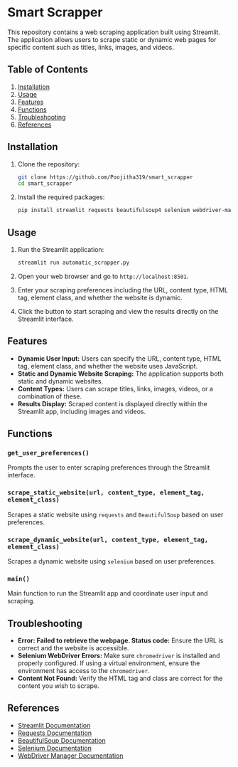 # Smart Scrapper

This repository contains a web scraping application built using Streamlit. The application allows users to scrape static or dynamic web pages for specific content such as titles, links, images, and videos. 

## Table of Contents
1. [Installation](#installation)
2. [Usage](#usage)
3. [Features](#features)
4. [Functions](#functions)
5. [Troubleshooting](#troubleshooting)
6. [References](#references)

## Installation

1. Clone the repository:
    ```sh
    git clone https://github.com/Poojitha319/smart_scrapper
    cd smart_scrapper
    ```

2. Install the required packages:
    ```sh
    pip install streamlit requests beautifulsoup4 selenium webdriver-manager
    ```

## Usage

1. Run the Streamlit application:
    ```sh
    streamlit run automatic_scrapper.py
    ```

2. Open your web browser and go to `http://localhost:8501`.

3. Enter your scraping preferences including the URL, content type, HTML tag, element class, and whether the website is dynamic.

4. Click the button to start scraping and view the results directly on the Streamlit interface.

## Features

- **Dynamic User Input:** Users can specify the URL, content type, HTML tag, element class, and whether the website uses JavaScript.
- **Static and Dynamic Website Scraping:** The application supports both static and dynamic websites.
- **Content Types:** Users can scrape titles, links, images, videos, or a combination of these.
- **Results Display:** Scraped content is displayed directly within the Streamlit app, including images and videos.

## Functions

### `get_user_preferences()`
Prompts the user to enter scraping preferences through the Streamlit interface.

### `scrape_static_website(url, content_type, element_tag, element_class)`
Scrapes a static website using `requests` and `BeautifulSoup` based on user preferences.

### `scrape_dynamic_website(url, content_type, element_tag, element_class)`
Scrapes a dynamic website using `selenium` based on user preferences.

### `main()`
Main function to run the Streamlit app and coordinate user input and scraping.

## Troubleshooting

- **Error: Failed to retrieve the webpage. Status code:** Ensure the URL is correct and the website is accessible.
- **Selenium WebDriver Errors:** Make sure `chromedriver` is installed and properly configured. If using a virtual environment, ensure the environment has access to the `chromedriver`.
- **Content Not Found:** Verify the HTML tag and class are correct for the content you wish to scrape.

## References

- [Streamlit Documentation](https://docs.streamlit.io/)
- [Requests Documentation](https://docs.python-requests.org/en/latest/)
- [BeautifulSoup Documentation](https://www.crummy.com/software/BeautifulSoup/bs4/doc/)
- [Selenium Documentation](https://www.selenium.dev/documentation/en/)
- [WebDriver Manager Documentation](https://pypi.org/project/webdriver-manager/)
